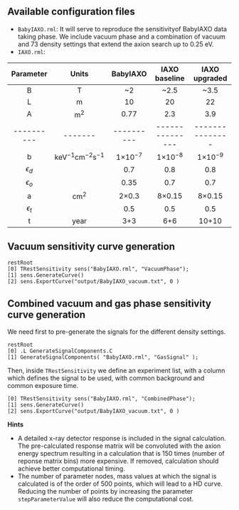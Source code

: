 
## Available configuration files

- `BabyIAXO.rml`: It will serve to reproduce the sensitivityof BabyIAXO data taking phase. We include vacuum phase and a combination of vacuum and 73 density settings that extend the axion search up to 0.25 eV.
- `IAXO.rml`: 

Parameter | Units | BabyIAXO | IAXO baseline | IAXO upgraded |
  :---:   | :---: |  :---:   |     :---:     |      :---:    |
B         |   T   |    ~2    |     ~2.5      |      ~3.5     |
L         |   m   |    10    |      20       |       22      |
A         | m$^2$ |    0.77  |      2.3      |       3.9     |
----------|-------|----------|---------------|---------------|
b         | keV$^{-1}$cm$^{-2}$s$^{-1}$ | 1$\times$10$^{-7}$ | 1$\times$10$^{-8}$ | 1$\times$10$^{-9}$ |
$\epsilon_d$ |    |   0.7    |      0.8      |     0.8       |
$\epsilon_o$ |    |   0.35   |      0.7      |     0.7       |
a         | cm$^2$ |  2$\times$0.3 | 8$\times$0.15 | 8$\times$0.15 |
$\epsilon_t$ |    |   0.5    |      0.5      |     0.5       |
t         | year  |   3+3    |      6+6      |    10+10      |

## Vacuum sensitivity curve generation

```
restRoot
[0] TRestSensitivity sens("BabyIAXO.rml", "VacuumPhase");
[1] sens.GenerateCurve()
[2] sens.ExportCurve("output/BabyIAXO_vacuum.txt", 0 )
```

## Combined vacuum and gas phase sensitivity curve generation

We need first to pre-generate the signals for the different density settings.

```
restRoot
[0] .L GenerateSignalComponents.C
[1] GenerateSignalComponents( "BabyIAXO.rml", "GasSignal" );
```

Then, inside `TRestSensitivity` we define an experiment list, with a
column which defines the signal to be used, with common background
and common exposure time.

```
[0] TRestSensitivity sens("BabyIAXO.rml", "CombinedPhase");
[1] sens.GenerateCurve()
[2] sens.ExportCurve("output/BabyIAXO_vacuum.txt", 0 )
```

**Hints**
- A detailed x-ray detector response is included in the signal calculation. The pre-calculated response matrix will be convoluted with the axion energy spectrum resulting in a calculation that is 150 times (number of reponse matrix bins) more expensive. If removed, calculation should achieve better computational timing.
- The number of parameter nodes, mass values at which the signal is calculated is of the order of 500 points, which will lead to a HD curve. Reducing the number of points by increasing the parameter `stepParameterValue` will also reduce the computational cost.
